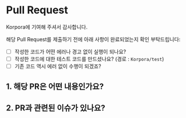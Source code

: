# Pull Request
Korpora에 기여해 주셔서 감사합니다.

해당 Pull Request를 제출하기 전에 아래 사항이 완료되었는지 확인 부탁드립니다:
- [ ] 작성한 코드가 어떤 에러나 경고 없이 실행이 되나요?
- [ ] 작성한 코드에 대한 테스트 코드를 만드셨나요? (경로 : `Korpora/test`)
- [ ] 기존 코드 역시 에러 없이 수행이 되겠죠?

## 1. 해당 PR은 어떤 내용인가요?
<!-- 해당 PR이 어떠한 내용인지 상세하게 명시 부탁드리겠습니다. 상세한 명시는 1). 문제정의, 2). 해결방법, 3). 해당 PR로 인해 발생할 수 있는 예상 문제와 같은 형태로 작성하시면 됩니다.-->

## 2. PR과 관련된 이슈가 있나요?
<!-- PR이 참고하고 있는 이슈가 있다면 관련 자료를 태깅해주세요. 만약에 이슈가 같은 레파지토리의 이슈라면 이슈번호를 태그해주시고, 외부자료라면 URL로 표기해주세요.-->
